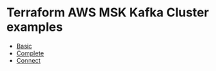 # Terraform AWS MSK Kafka Cluster examples

- [Basic](https://github.com/clowdhaus/terraform-aws-msk-kafka-cluster/tree/main/examples/basic)
- [Complete](https://github.com/clowdhaus/terraform-aws-msk-kafka-cluster/tree/main/examples/complete)
- [Connect](https://github.com/clowdhaus/terraform-aws-msk-kafka-cluster/tree/main/examples/connect)
